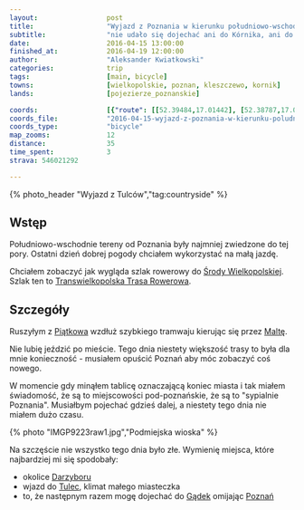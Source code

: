 ```yaml
---
layout:                 post
title:                  "Wyjazd z Poznania w kierunku południowo-wschodnim"
subtitle:               "nie udało się dojechać ani do Kórnika, ani do Środy Wielkopolskiej, tylko do Gądek"
date:                   2016-04-15 13:00:00
finished_at:            2016-04-19 12:00:00
author:                 "Aleksander Kwiatkowski"
categories:             trip
tags:                   [main, bicycle]
towns:                  [wielkopolskie, poznan, kleszczewo, kornik]
lands:                  [pojezierze_poznanskie]

coords:                 [{"route": [[52.39484,17.01442], [52.38787,17.01579], [52.39004,17.02420], [52.38674,17.03004], [52.37970,17.03073], [52.37983,17.03446], [52.36820,17.03755], [52.35525,17.02862], [52.35061,17.03995], [52.34180,17.08055], [52.32313,17.08047], [52.31127,17.07128], [52.29568,17.05326], [52.30043,17.04884], [52.30193,17.04502]], "type": "bicycle"}]
coords_file:            "2016-04-15-wyjazd-z-poznania-w-kierunku-poludniowo-wschodnim.json"
coords_type:            "bicycle"
map_zooms:              12
distance:               35
time_spent:             3
strava: 546021292

---
```


[wiki-poznan]:           https://pl.wikipedia.org/wiki/Pozna%C5%84
[wiki-darzybor]:         https://pl.wikipedia.org/wiki/Darzyb%C3%B3r
[wiki-sroda]:            https://pl.wikipedia.org/wiki/%C5%9Aroda_Wielkopolska
[wiki-ttr]:              https://pl.wikipedia.org/wiki/Transwielkopolska_Trasa_Rowerowa
[wiki-piatkowo]:         https://pl.wikipedia.org/wiki/Pi%C4%85tkowo_(Pozna%C5%84)
[wiki-malta]:            https://pl.wikipedia.org/wiki/Jezioro_Malta%C5%84skie
[wiki-tulce]:            https://pl.wikipedia.org/wiki/Tulce
[wiki-gadki]:            https://pl.wikipedia.org/wiki/G%C4%85dki

{% photo_header "Wyjazd z Tulców","tag:countryside" %}

Wstęp
-----

Południowo-wschodnie tereny od Poznania były najmniej zwiedzone do tej pory. Ostatni dzień
dobrej pogody chciałem wykorzystać na małą jazdę.

Chciałem zobaczyć jak wygląda szlak rowerowy do [Środy Wielkopolskiej][wiki-sroda].
Szlak ten to [Transwielkopolska Trasa Rowerowa][wiki-ttr].

Szczegóły
---------

Ruszyłym z [Piątkowa][wiki-piatkowo] wzdłuż szybkiego tramwaju kierując się przez
[Maltę][wiki-malta].

Nie lubię jeździć po mieście. Tego dnia
niestety większość trasy to była dla mnie konieczność - musiałem opuścić Poznań
aby móc zobaczyć coś nowego.

W momencie gdy minąłem tablicę oznaczającą koniec miasta i tak miałem
świadomość, że są to miejscowości pod-poznańskie, że są to "sypialnie Poznania".
Musiałbym pojechać gdzieś dalej, a niestety tego dnia nie miałem dużo czasu.

{% photo "IMGP9223raw1.jpg","Podmiejska wioska" %}

Na szczęście nie wszystko tego dnia było złe. Wymienię miejsca, które najbardziej mi się
spodobały:

* okolice [Darzyboru][wiki-darzybor]
* wjazd do [Tulec][wiki-tulce], klimat małego miasteczka
* to, że następnym razem mogę dojechać do [Gądek][wiki-gadki] omijając [Poznań][wiki-poznan]
